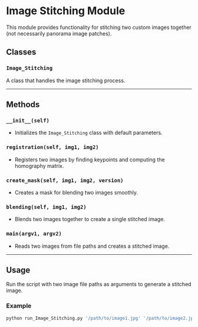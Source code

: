 # Image Stitching Module

This module provides functionality for stitching two custom images together (not necessarily panorama image patches).

## Classes
### `Image_Stitching`
A class that handles the image stitching process.

---

## Methods

### `__init__(self)`
- Initializes the `Image_Stitching` class with default parameters.

### `registration(self, img1, img2)`
- Registers two images by finding keypoints and computing the homography matrix.

### `create_mask(self, img1, img2, version)`
- Creates a mask for blending two images smoothly.

### `blending(self, img1, img2)`
- Blends two images together to create a single stitched image.

### `main(argv1, argv2)`
- Reads two images from file paths and creates a stitched image.

---

## Usage
Run the script with two image file paths as arguments to generate a stitched image.

### Example
```bash
python run_Image_Stitching.py '/path/to/image1.jpg' '/path/to/image2.jpg'
